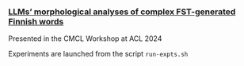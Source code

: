 ### [LLMs’ morphological analyses of complex FST-generated Finnish words](https://arxiv.org/abs/2407.08269)
Presented in the CMCL Workshop at ACL 2024

Experiments are launched from the script `run-expts.sh`
